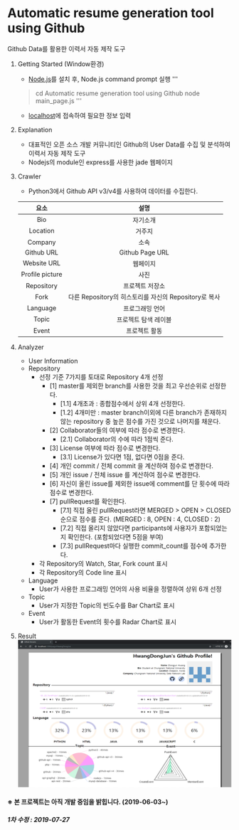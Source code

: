 # Automatic resume generation tool using Github
Github Data를 활용한 이력서 자동 제작 도구

1. Getting Started (Window환경)
	- [Node.js](https://nodejs.org/ko/)를 설치 후, Node.js command prompt 실행
	'''
	> cd Automatic resume generation tool using Github
	> node main_page.js
	'''
	- [localhost](localhost:3306/page/main_page)에 접속하여 필요한 정보 입력

2. Explanation
	- 대표적인 오픈 소스 개발 커뮤니티인 Github의 User Data를 수집 및 분석하여 이력서 자동 제작 도구
	- Nodejs의 module인 express를 사용한 jade 웹페이지

3. Crawler
	- Python3에서 Github API v3/v4를 사용하여 데이터를 수집한다. <br>
	
	|<center>요소</center>|<center>설명</center>|
	|:-----:|:-----:|
	|<center>Bio</center>|<center>자기소개</center>|
	|<center>Location</center>|<center>거주지</center>|
	|<center>Company</center>|<center>소속</center>|
	|<center>Github URL</center>|<center>Github Page URL</center>|
	|<center>Website URL</center>|<center>웹페이지</center>|
	|<center>Profile picture</center>|<center>사진</center>|
	|<center>Repository</center>|<center>프로젝트 저장소</center>|
	|<center>Fork</center>|<center>다른 Repository의 히스토리를 자신의 Repository로 복사</center>|
	|<center>Language</center>|<center>프로그래밍 언어</center>|
	|<center>Topic</center>|<center>프로젝트 탐색 레이블</center>|
	|<center>Event</center>|<center>프로젝트 활동</center>|

4. Analyzer
	- User Information
	- Repository
		- 선정 기준 7가지를 토대로 Repository 4개 선정
			- [1] master를 제외한 branch를 사용한 것을 최고 우선순위로 선정한다.
				- [1.1] 4개초과 : 종합점수에서 상위 4개 선정한다.
				- [1.2] 4개미만 : master branch이외에 다른 branch가 존재하지 않는 repository 중 높은 점수를 가진 것으로 나머지를 채운다.
			- [2] Collaborator들의 여부에 따라 점수로 변경한다.
				- [2.1] Collaborator의 수에 따라 1점씩 준다.
			- [3] License 여부에 따라 점수로 변경한다.
				- [3.1] License가 있다면 1점, 없다면 0점을 준다.
			- [4] 개인 commit / 전체 commit 을 계산하여 점수로 변경한다.
			- [5] 개인 issue / 전체 issue 를 계산하여 점수로 변경한다.
			- [6] 자신이 올린 issue를 제외한 issue에 comment를 단 횟수에 따라 점수로 변경한다.
			- [7] pullRequest를 확인한다.
				- [7.1] 직접 올린 pullRequest라면 MERGED > OPEN > CLOSED 순으로 점수를 준다. (MERGED : 8, OPEN : 4, CLOSED : 2)
				- [7.2] 직접 올리지 않았다면 participants에 사용자가 포함되었는지 확인한다. (포함되었다면 5점을 부여)
				- [7.3] pullRequest마다 실행한 commit_count를 점수에 추가한다.
		- 각 Repository의 Watch, Star, Fork count 표시
		- 각 Repository의 Code line 표시
	- Language
		- User가 사용한 프로그래밍 언어의 사용 비율을 정렬하여 상위 6개 선정
	- Topic
		- User가 지정한 Topic의 빈도수를 Bar Chart로 표시
	- Event
		- User가 활동한 Event의 횟수를 Radar Chart로 표시

5. Result
	![User_Resume1](./img/user_resume.PNG)

#### ※ 본 프로젝트는 아직 개발 중임을 밝힙니다. (2019-06-03~)
##### 1차 수정 : 2019-07-27
